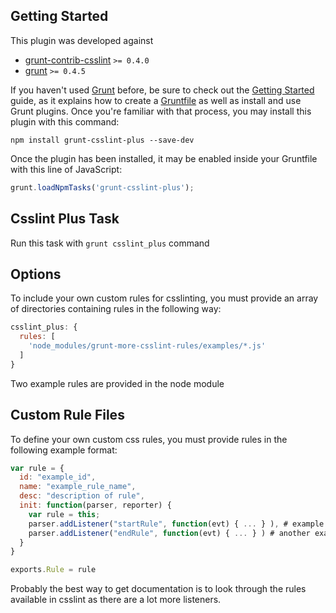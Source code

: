 ## Getting Started
This plugin was developed against
- [grunt-contrib-csslint](https://www.npmjs.com/package/grunt-contrib-csslint) ```>= 0.4.0```
- [grunt](https://www.npmjs.com/package/grunt) ```>= 0.4.5```

If you haven't used [Grunt](http://gruntjs.com/) before, be sure to check out the [Getting Started](http://gruntjs.com/getting-started) guide, as it explains how to create a [Gruntfile](http://gruntjs.com/sample-gruntfile) as well as install and use Grunt plugins. Once you're familiar with that process, you may install this plugin with this command:

```
npm install grunt-csslint-plus --save-dev
```
Once the plugin has been installed, it may be enabled inside your Gruntfile with this line of JavaScript:
```javascript
grunt.loadNpmTasks('grunt-csslint-plus');
```

## Csslint Plus Task
Run this task with `grunt csslint_plus` command

## Options
To include your own custom rules for csslinting, you must provide an array of directories containing rules in the following way:

```javascript
csslint_plus: {
  rules: [
	'node_modules/grunt-more-csslint-rules/examples/*.js'
  ]
}
```

Two example rules are provided in the node module

## Custom Rule Files
To define your own custom css rules, you must provide rules in the following example format:
```javascript
var rule = {
  id: "example_id",
  name: "example_rule_name",
  desc: "description of rule",
  init: function(parser, reporter) {
	var rule = this;
	parser.addListener("startRule", function(evt) { ... } ), # example listeners
	parser.addListener("endRule", function(evt) { ... } ) # another example listener
  }
}

exports.Rule = rule
```

Probably the best way to get documentation is to look through the rules available in csslint as there are a lot more listeners.

